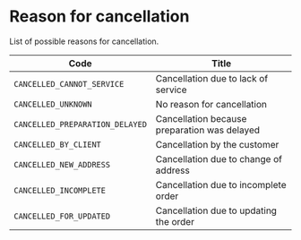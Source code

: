 # Reason for cancellation

List of possible reasons for cancellation. 

Code | Title
---------|----------
 `CANCELLED_CANNOT_SERVICE`|Cancellation due to lack of service
 `CANCELLED_UNKNOWN`|No reason for cancellation 
 `CANCELLED_PREPARATION_DELAYED`|Cancellation because preparation was delayed 
 `CANCELLED_BY_CLIENT`|Cancellation by the customer
 `CANCELLED_NEW_ADDRESS`|Cancellation due to change of address
 `CANCELLED_INCOMPLETE `|Cancellation due to incomplete order
 `CANCELLED_FOR_UPDATED `|Cancellation due to updating the order